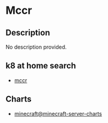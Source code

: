 # Mccr

## Description

No description provided.

## k8 at home search

- [mccr](https://nanne.dev/k8s-at-home-search/#/mccr)

## Charts

- [minecraft@minecraft-server-charts](https://itzg.github.io/minecraft-server-charts/)
